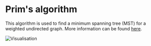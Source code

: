 # Prim's algorithm
This algorithm is used to find a minimum spanning tree (MST) for a weighted undirected graph. More information can be found [here](https://en.wikipedia.org/wiki/Prim%27s_algorithm).

![Visualisation](https://upload.wikimedia.org/wikipedia/commons/9/9b/PrimAlgDemo.gif)

